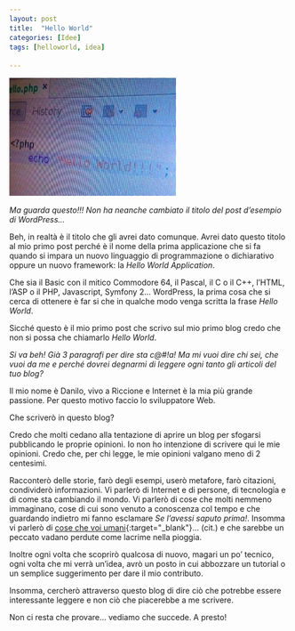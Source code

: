 ```yaml
---
layout: post
title:  "Hello World"
categories: [Idee]
tags: [helloworld, idea]

---
```

![Hello World](/_posts/images/hello-world.jpg)

*Ma guarda questo!!! Non ha neanche cambiato il titolo del post d’esempio di WordPress…*


Beh, in realtà è il titolo che gli avrei dato comunque.
Avrei dato questo titolo al mio primo post perché è il nome della prima applicazione che si fa quando si
impara un nuovo linguaggio di programmazione o dichiarativo oppure un nuovo framework:
la *Hello World Application*.

Che sia il Basic con il mitico Commodore 64, il Pascal, il C o il C++, l’HTML, l’ASP o il PHP, Javascript,
Symfony 2… WordPress, la prima cosa che si cerca di ottenere è far si che in qualche modo venga scritta
la frase *Hello World*.


Sicché questo è il mio primo post che scrivo sul mio primo blog credo che non si possa che chiamarlo *Hello World*.


*Si va beh! Già 3 paragrafi per dire sta c@#!a! Ma mi vuoi dire chi sei, che vuoi da me e perché dovrei degnarmi di
leggere ogni tanto gli articoli del tuo blog?*

Il mio nome è Danilo, vivo a Riccione e Internet è la mia più grande passione. Per questo motivo faccio lo sviluppatore Web.

Che scriverò in questo blog?

Credo che molti cedano alla tentazione di aprire un blog per sfogarsi pubblicando le proprie opinioni.
Io non ho intenzione di scrivere qui le mie opinioni. Credo che, per chi legge, le mie opinioni valgano
meno di 2 centesimi.

Racconterò delle storie, farò degli esempi, userò metafore, farò citazioni, condividerò informazioni.
Vi parlerò di Internet e di persone, di tecnologia e di come sta cambiando il mondo.
Vi parlerò di cose che molti nemmeno immaginano, cose di cui sono venuto a conoscenza col tempo e
che guardando indietro mi fanno esclamare *Se l’avessi saputo prima!*. Insomma vi parlerò di 
[cose che voi umani](https://www.youtube.com/watch?v=Rvqm_1NhgR4&feature=related){:target="_blank"}… (cit.)
e che sarebbe un peccato vadano perdute come lacrime nella pioggia.

Inoltre ogni volta che scoprirò qualcosa di nuovo, magari un po’ tecnico, ogni volta che mi verrà un’idea, avrò un posto in cui abbozzare un tutorial o un semplice suggerimento per dare il mio contributo.

Insomma, cercherò attraverso questo blog di dire ciò che potrebbe essere interessante leggere e non ciò che piacerebbe a me scrivere.

Non ci resta che provare… vediamo che succede. A presto!